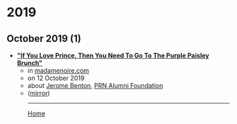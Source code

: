 # 2019

## October 2019 (1)

 - [**"If You Love Prince, Then You Need To Go To The Purple Paisley Brunch"**](https://madamenoire.com/1106415/purple-paisley-brunch-prince/)<ul><li>in [madamenoire.com](https://madamenoire.com/)</li><li>on 12 October 2019</li><li>about [Jerome Benton](../../topics/jerome-benton/index.md), [PRN Alumni Foundation](../../topics/prn-alumni-foundation/index.md)</li><li>([mirror](https://web.archive.org/web/*/https://madamenoire.com/1106415/purple-paisley-brunch-prince/))</li><ul>

----

[Home](../index.md)
